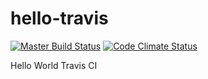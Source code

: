 hello-travis
============
[![Master Build Status](https://api.travis-ci.org/kyuha/hello-travis.png?branch=master)](https://github.com/kyuha/hello-travis)
[![Code Climate Status](https://codeclimate.com/github/kyuha/hello-travis.png)](https://github.com/kyuha/hello-travis)

Hello World Travis CI
